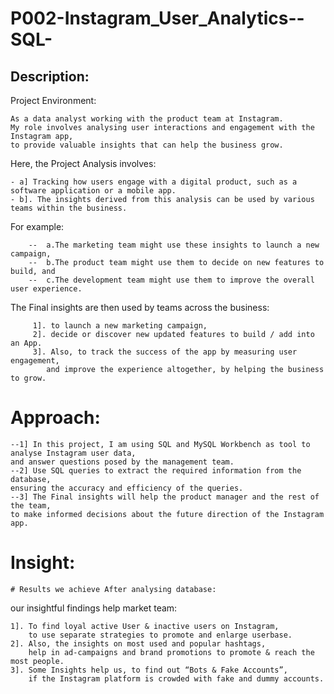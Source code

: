 # P002-Instagram_User_Analytics--SQL-

## Description:
Project Environment:
 
	As a data analyst working with the product team at Instagram. 
 	My role involves analysing user interactions and engagement with the Instagram app,
  	to provide valuable insights that can help the business grow.
   
Here, the Project Analysis involves:
 	
  	- a] Tracking how users engage with a digital product, such as a software application or a mobile app.
   	- b]. The insights derived from this analysis can be used by various teams within the business.

 
  For example:
  
		--	a.The marketing team might use these insights to launch a new campaign, 
  		--	b.The product team might use them to decide on new features to build, and 
		--	c.The development team might use them to improve the overall user experience.

  
 The Final insights are then used by teams across the business: 
  
  	 	 1]. to launch a new marketing campaign, 
    	 2]. decide or discover new updated features to build / add into an App. 
     	 3]. Also, to track the success of the app by measuring user engagement, 
      		and improve the experience altogether, by helping the business to grow.

# Approach:
	--1] In this project, I am using SQL and MySQL Workbench as tool to analyse Instagram user data,
  	and answer questions posed by the management team. 
 	--2] Use SQL queries to extract the required information from the database, 
  	ensuring the accuracy and efficiency of the queries.
  	--3] The Final insights will help the product manager and the rest of the team,
   	to make informed decisions about the future direction of the Instagram app.

# Insight:
	# Results we achieve After analysing database: 
 
 our insightful findings help market team: 
  
	1]. To find loyal active User & inactive users on Instagram, 
 		to use separate strategies to promote and enlarge userbase.
  	2]. Also, the insights on most used and popular hashtags, 
   		help in ad-campaigns and brand promotions to promote & reach the most people.
   	3]. Some Insights help us, to find out “Bots & Fake Accounts”, 
    	if the Instagram platform is crowded with fake and dummy accounts.
